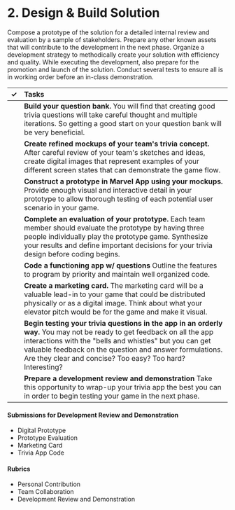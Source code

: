 # 2. Design & Build Solution

Compose a prototype of the solution for a detailed internal review and evaluation by a sample of stakeholders. Prepare any other known assets that will contribute to the development in the next phase. Organize a development strategy to methodically create your solution with efficiency and quality. While executing the development, also prepare for the promotion and launch of the solution. Conduct several tests to ensure all is in working order before an in-class demonstration.

| ✓ | Tasks |
| :---: | :--- |
|  | **Build your question bank.** You will find that creating good trivia questions will take careful thought and multiple iterations. So getting a good start on your question bank will be very beneficial. |
|  | **Create refined mockups of your team's trivia concept.** After careful review of your team's sketches and ideas, create digital images that represent examples of your different screen states that can demonstrate the game flow. |
|  | **Construct a prototype in Marvel App using your mockups.** Provide enough visual and interactive detail in your prototype to allow thorough testing of each potential user scenario in your game. |
|  | **Complete an evaluation of your prototype.** Each team member should evaluate the prototype by having three people individually play the prototype game. Synthesize your results and define important decisions for your trivia design before coding begins. |
|  | **Code a functioning app w/ questions** Outline the features to program by priority and maintain well organized code. |
|  | **Create a marketing card.** The marketing card will be a valuable lead-in to your game that could be distributed physically or as a digital image. Think about what your elevator pitch would be for the game and make it visual. |
|  | **Begin testing your trivia questions in the app in an orderly way.** You may not be ready to get feedback on all the app interactions with the "bells and whistles" but you can get valuable feedback on the question and answer formulations. Are they clear and concise? Too easy? Too hard? Interesting? |
|  | **Prepare a development review and demonstration** Take this opportunity to wrap-up your trivia app the best you can in order to begin testing your game in the next phase. |

#### **Submissions for Development Review and Demonstration**

* Digital Prototype
* Prototype Evaluation
* Marketing Card
* Trivia App Code

#### **Rubrics**

* Personal Contribution
* Team Collaboration
* Development Review and Demonstration

